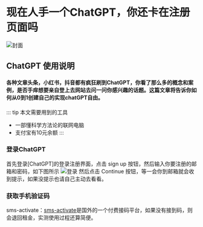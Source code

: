 # 现在人手一个ChatGPT，你还卡在注册页面吗

![封面](http://hisher.site/pic/bg.webp)

## ChatGPT 使用说明 

#### 各种文章头条，小红书，抖音都有疯狂刷到ChatGPT，你看了那么多的概念和案例，是否手痒想要亲自登上去网站去问一问你感兴趣的话题。这篇文章将告诉你如何从0到1创建自己的实现chatGPT自由。

::: tip 本文需要用到的工具
- 一部懂科学方法论的联网电脑
- 支付宝有10元余额
:::

### 登录ChatGPT
首先登录[ChatGPT]的登录注册界面，点击 sign up 按钮，然后输入你要注册的邮箱和密码，如下图所示
![登录]('/docs/public/static/6f429004dbb89fad175bb9ebc54673e.png')
然后点击 Continue 按钮，等一会你到邮箱就会收到提示，如果没提示也请自己主动去看看。
### 获取手机验证码
sms-activate：[sms-activate](https://sms-activate.org/)是国外的一个付费接码平台，如果没有接到码，则会退回租金，实测使用过程还算简便。
